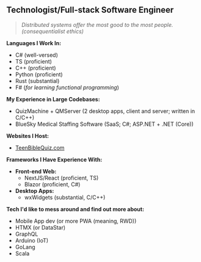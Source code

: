 ## Technologist/Full-stack Software Engineer

> *Distributed systems offer the most good to the most people. (consequentialist ethics)* 

**Languages I Work In:**
- C# (well-versed)
- TS (proficient)
- C++ (proficient)
- Python (proficient)
- Rust (substantial)
- F# (*for learning functional programming*)
 
**My Experience in Large Codebases:**
- QuizMachine + QMServer (2 desktop apps, client and server; written in C/C++)
- BlueSky Medical Staffing Software (SaaS; C#; ASP.NET + .NET (Core))

**Websites I Host:**
- [TeenBibleQuiz.com](https://teenbiblequiz.com)

**Frameworks I Have Experience With:**
- **Front-end Web:**  
  - NextJS/React (proficient, TS)
  - Blazor (proficient, C#)
- **Desktop Apps:**  
  - wxWidgets (substantial, C/C++)

**Tech I'd like to mess around and find out more about:**
- Mobile App dev (or more PWA (meaning, RWD))
- HTMX (or DataStar)
- GraphQL
- Arduino (IoT)
- GoLang
- Scala
